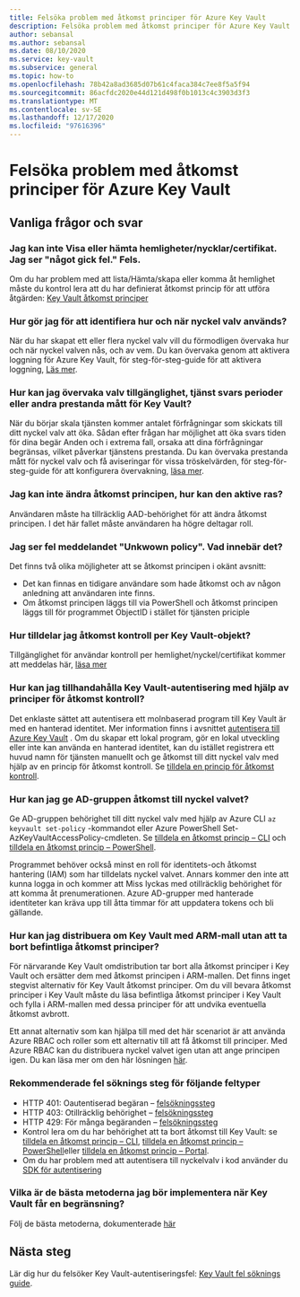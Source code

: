 ```yaml
---
title: Felsöka problem med åtkomst principer för Azure Key Vault
description: Felsöka problem med åtkomst principer för Azure Key Vault
author: sebansal
ms.author: sebansal
ms.date: 08/10/2020
ms.service: key-vault
ms.subservice: general
ms.topic: how-to
ms.openlocfilehash: 78b42a8ad3685d07b61c4faca384c7ee8f5a5f94
ms.sourcegitcommit: 86acfdc2020e44d121d498f0b1013c4c3903d3f3
ms.translationtype: MT
ms.contentlocale: sv-SE
ms.lasthandoff: 12/17/2020
ms.locfileid: "97616396"
---
```

# <a name="troubleshooting-azure-key-vault-access-policy-issues"></a>Felsöka problem med åtkomst principer för Azure Key Vault

## <a name="frequently-asked-questions"></a>Vanliga frågor och svar

### <a name="i-am-not-able-to-list-or-get-secretskeyscertificate-i-am-seeing-something-went-wrong-error"></a>Jag kan inte Visa eller hämta hemligheter/nycklar/certifikat. Jag ser "något gick fel." Fels.
Om du har problem med att lista/Hämta/skapa eller komma åt hemlighet måste du kontrol lera att du har definierat åtkomst princip för att utföra åtgärden: [Key Vault åtkomst principer](https://docs.microsoft.com/azure/key-vault/general/group-permissions-for-apps)

### <a name="how-can-i-identify-how-and-when-key-vaults-are-accessed"></a>Hur gör jag för att identifiera hur och när nyckel valv används?

När du har skapat ett eller flera nyckel valv vill du förmodligen övervaka hur och när nyckel valven nås, och av vem. Du kan övervaka genom att aktivera loggning för Azure Key Vault, för steg-för-steg-guide för att aktivera loggning, [Läs mer](./logging.md).

### <a name="how-can-i-monitor-vault-availability-service-latency-periods-or-other-performance-metrics-for-key-vault"></a>Hur kan jag övervaka valv tillgänglighet, tjänst svars perioder eller andra prestanda mått för Key Vault?

När du börjar skala tjänsten kommer antalet förfrågningar som skickats till ditt nyckel valv att öka. Sådan efter frågan har möjlighet att öka svars tiden för dina begär Anden och i extrema fall, orsaka att dina förfrågningar begränsas, vilket påverkar tjänstens prestanda. Du kan övervaka prestanda mått för nyckel valv och få aviseringar för vissa tröskelvärden, för steg-för-steg-guide för att konfigurera övervakning, [läsa mer](./alert.md).

### <a name="i-am-not-able-to-modify-access-policy-how-can-it-be-enabled"></a>Jag kan inte ändra åtkomst principen, hur kan den aktive ras?
Användaren måste ha tillräcklig AAD-behörighet för att ändra åtkomst principen. I det här fallet måste användaren ha högre deltagar roll.

### <a name="i-am-seeing-unkwown-policy-error-what-does-that-mean"></a>Jag ser fel meddelandet "Unkwown policy". Vad innebär det?
Det finns två olika möjligheter att se åtkomst principen i okänt avsnitt:
* Det kan finnas en tidigare användare som hade åtkomst och av någon anledning att användaren inte finns.
* Om åtkomst principen läggs till via PowerShell och åtkomst principen läggs till för programmet ObjectID i stället för tjänsten priciple

### <a name="how-can-i-assign-access-control-per-key-vault-object"></a>Hur tilldelar jag åtkomst kontroll per Key Vault-objekt? 

Tillgänglighet för användar kontroll per hemlighet/nyckel/certifikat kommer att meddelas här, [läsa mer](https://feedback.azure.com/forums/906355-azure-key-vault/suggestions/32213176-per-secret-key-certificate-access-control)

### <a name="how-can-i-provide-key-vault-authenticate-using-access-control-policy"></a>Hur kan jag tillhandahålla Key Vault-autentisering med hjälp av principer för åtkomst kontroll?

Det enklaste sättet att autentisera ett molnbaserad program till Key Vault är med en hanterad identitet. Mer information finns i avsnittet [autentisera till Azure Key Vault](authentication.md) .
Om du skapar ett lokal program, gör en lokal utveckling eller inte kan använda en hanterad identitet, kan du istället registrera ett huvud namn för tjänsten manuellt och ge åtkomst till ditt nyckel valv med hjälp av en princip för åtkomst kontroll. Se [tilldela en princip för åtkomst kontroll](assign-access-policy-portal.md).

### <a name="how-can-i-give-the-ad-group-access-to-the-key-vault"></a>Hur kan jag ge AD-gruppen åtkomst till nyckel valvet?

Ge AD-gruppen behörighet till ditt nyckel valv med hjälp av Azure CLI `az keyvault set-policy` -kommandot eller Azure PowerShell Set-AzKeyVaultAccessPolicy-cmdleten. Se [tilldela en åtkomst princip – CLI](assign-access-policy-cli.md) och [tilldela en åtkomst princip – PowerShell](assign-access-policy-powershell.md).

Programmet behöver också minst en roll för identitets-och åtkomst hantering (IAM) som har tilldelats nyckel valvet. Annars kommer den inte att kunna logga in och kommer att Miss lyckas med otillräcklig behörighet för att komma åt prenumerationen. Azure AD-grupper med hanterade identiteter kan kräva upp till åtta timmar för att uppdatera tokens och bli gällande.

### <a name="how-can-i-redeploy-key-vault-with-arm-template-without-deleting-existing-access-policies"></a>Hur kan jag distribuera om Key Vault med ARM-mall utan att ta bort befintliga åtkomst principer?

För närvarande Key Vault omdistribution tar bort alla åtkomst principer i Key Vault och ersätter dem med åtkomst principen i ARM-mallen. Det finns inget stegvist alternativ för Key Vault åtkomst principer. Om du vill bevara åtkomst principer i Key Vault måste du läsa befintliga åtkomst principer i Key Vault och fylla i ARM-mallen med dessa principer för att undvika eventuella åtkomst avbrott.

Ett annat alternativ som kan hjälpa till med det här scenariot är att använda Azure RBAC och roller som ett alternativ till att få åtkomst till principer. Med Azure RBAC kan du distribuera nyckel valvet igen utan att ange principen igen. Du kan läsa mer om den här lösningen [här](./rbac-guide.md).

### <a name="recommended-troubleshooting-steps-for-following-error-types"></a>Rekommenderade fel söknings steg för följande feltyper

* HTTP 401: Oautentiserad begäran – [felsökningssteg](rest-error-codes.md#http-401-unauthenticated-request)
* HTTP 403: Otillräcklig behörighet – [felsökningssteg](rest-error-codes.md#http-403-insufficient-permissions)
* HTTP 429: För många begäranden – [felsökningssteg](rest-error-codes.md#http-429-too-many-requests)
* Kontrol lera om du har behörighet att ta bort åtkomst till Key Vault: se [tilldela en åtkomst princip – CLI](assign-access-policy-cli.md), [tilldela en åtkomst princip – PowerShell](assign-access-policy-powershell.md)eller [tilldela en åtkomst princip – Portal](assign-access-policy-portal.md).
* Om du har problem med att autentisera till nyckelvalv i kod använder du [SDK för autentisering](https://azure.github.io/azure-sdk/posts/2020-02-25/defaultazurecredentials.html)

### <a name="what-are-the-best-practices-i-should-implement-when-key-vault-is-getting-throttled"></a>Vilka är de bästa metoderna jag bör implementera när Key Vault får en begränsning?
Följ de bästa metoderna, dokumenterade [här](overview-throttling.md#how-to-throttle-your-app-in-response-to-service-limits)

## <a name="next-steps"></a>Nästa steg

Lär dig hur du felsöker Key Vault-autentiseringsfel: [Key Vault fel söknings guide](rest-error-codes.md).
